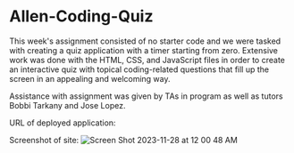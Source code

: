 # Allen-Coding-Quiz

This week's assignment consisted of no starter code and we were tasked with creating a quiz application with a timer starting from zero. Extensive work was done with the HTML, CSS, and JavaScript files in order to create an interactive quiz with topical coding-related questions that fill up the screen in an appealing and welcoming way. 

Assistance with assignment was given by TAs in program as well as tutors Bobbi Tarkany and Jose Lopez. 

URL of deployed application: 

Screenshot of site: 
![Screen Shot 2023-11-28 at 12 00 48 AM](https://github.com/zallen16/Allen-Coding-Quiz/assets/126983111/0437dc8e-411c-45c1-9123-b68b1febd3ee)